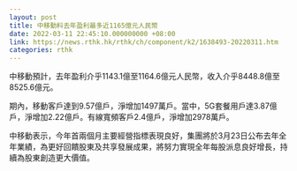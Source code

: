 ```yaml
---
layout: post
title: 中移動料去年盈利最多近1165億元人民幣
date: 2022-03-11 22:45:10.000000000 +08:00
link: https://news.rthk.hk/rthk/ch/component/k2/1638493-20220311.htm
categories: rthk
---
```


中移動預計，去年盈利介乎1143.1億至1164.6億元人民幣，收入介乎8448.8億至8525.6億元。

期內，移動客戶達到9.57億戶，淨增加1497萬戶。當中，5G套餐用戶達3.87億戶，淨增加2.22億戶。有線寬頻客戶2.4億戶，淨增加2978萬戶。

中移動表示，今年首兩個月主要經營指標表現良好，集團將於3月23日公布去年全年業績，為更好回饋股東及共享發展成果，將努力實現全年每股派息良好增長，持續為股東創造更大價值。
